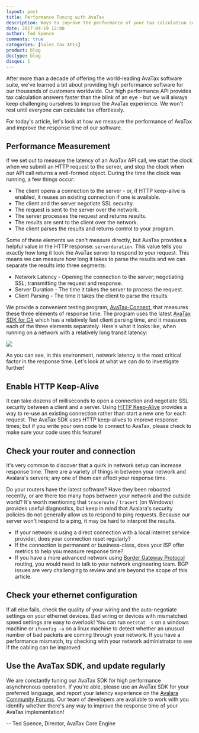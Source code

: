 ```yaml
---
layout: post
title: Performance Tuning with AvaTax
description: Ways to improve the performance of your tax calculation software
date: 2017-04-19 12:00
author: Ted Spence
comments: true
categories: [Sales Tax APIs]
product: blog
doctype: blog
disqus: 1
---
```


After more than a decade of offering the world-leading AvaTax software suite, we've learned a bit about providing high performance software for our thousands of customers worldwide.  Our high performance API provides tax calculation answers faster than the blink of an eye - but we will always keep challenging ourselves to improve the AvaTax experience.  We won't rest until everyone can calculate tax effortlessly.

For today's article, let's look at how we measure the performance of AvaTax and improve the response time of our software.

<h2>Performance Measurement</h2>

If we set out to measure the latency of an AvaTax API call, we start the clock when we submit an HTTP request to the server, and stop the clock when our API call returns a well-formed object.  During the time the clock was running, a few things occur:

<ul class="normal">
    <li>The client opens a connection to the server - or, if HTTP keep-alive is enabled, it reuses an existing connection if one is available.</li>
    <li>The client and the server negotiate SSL security.</li>
    <li>The request is sent to the server over the network.</li>
    <li>The server processes the request and returns results.</li>
    <li>The results are sent to the client over the network.</li>
    <li>The client parses the results and returns control to your program.</li>
</ul>

Some of these elements we can't measure directly, but AvaTax provides a helpful value in the HTTP response: `serverduration`.  This value tells you exactly how long it took the AvaTax server to respond to your request.  This means we can measure how long it takes to parse the results and we can separate the results into three segments:

<ul class="normal">
    <li>Network Latency - Opening the connection to the server; negotiating SSL; transmitting the request and response.</li>
    <li>Server Duration - The time it takes the server to process the request.</li>
    <li>Client Parsing - The time it takes the client to parse the results.</li>
</ul>

We provide a convenient testing program, [AvaTax-Connect](https://github.com/avadev/AvaTaxClientLibrary/raw/master/AvaTaxConnect.zip), that measures these three elements of response time.  The program uses the latest [AvaTax SDK for C#](https://www.nuget.org/packages/Avalara.AvaTax/) which has a relatively fast client parsing time, and it measures each of the three elements separately.  Here's what it looks like, when running on a network with a relatively long transit latency:

<img src="/public/images/blog/avatax-connect.png">

As you can see, in this environment, network latency is the most critical factor in the response time.  Let's look at what we can do to investigate further!

<h2>Enable HTTP Keep-Alive</h2>

It can take dozens of milliseconds to open a connection and negotiate SSL security between a client and a server.  Using [HTTP Keep-Alive](https://blog.stackpath.com/glossary/keep-alive/) provides a way to re-use an existing connection rather than start a new one for each request.  The AvaTax SDK uses HTTP keep-alives to improve response times; but if you write your own code to connect to AvaTax, please check to make sure your code uses this feature!

<h2>Check your router and connection</h2>

It's very common to discover that a quirk in network setup can increase response time.  There are a variety of things in between your network and Avalara's servers; any one of them can affect your response time.  

Do your routers have the latest software?  Have they been rebooted recently, or are there too many hops between your network and the outside world?  It's worth mentioning that `traceroute` / `tracert` (on Windows) provides useful diagnostics, but keep in mind that Avalara's security policies do not generally allow us to respond to ping requests.  Because our server won't respond to a ping, it may be hard to interpret the results.

<ul class="normal">
    <li>If your network is using a direct connection with a local internet service provider, does your connection reset regularly?</li>
    <li>If the connection is permanent or business-class, does your ISP offer metrics to help you measure response time?</li>
    <li>If you have a more advanced network using <a href="http://www.cisco.com/c/en/us/support/docs/ip/border-gateway-protocol-bgp/22166-bgp-trouble-main.html">Border Gateway Protocol</a> routing, you would need to talk to your network engineering team.  BGP issues are very challenging to review and are beyond the scope of this article.</li>
</ul>

<h2>Check your ethernet configuration</h2>

If all else fails, check the quality of your wiring and the auto-negotiate settings on your ethernet devices.  Bad wiring or devices with mismatched speed settings are easy to overlook!  You can run `netstat -s` on a windows machine or `ifconfig -a` on a linux machine to detect whether an unusual number of bad packets are coming through your network.  If you have a performance mismatch, try checking with your network administrator to see if the cabling can be improved

<h2>Use the AvaTax SDK, and update regularly</h2>

We are constantly tuning our AvaTax SDK for high performance asynchronous operation.  If you're able, please use an AvaTax SDK for your preferred language, and report your latency experience on the [Avalara Community Forums](https://community.avalara.com/avalara).  Our team of developers are available to work with you identify whether there's any way to improve the response time of your AvaTax implementation!

-- Ted Spence, Director, AvaTax Core Engine